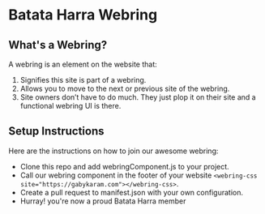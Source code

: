 # Batata Harra Webring

## What's a Webring?
A webring is an element on the website that:

1. Signifies this site is part of a webring.
2. Allows you to move to the next or previous site of the webring.
3. Site owners don’t have to do much. They just plop it on their site and a functional webring UI is there.

## Setup Instructions
Here are the instructions on how to join our awesome webring:

* Clone this repo and add webringComponent.js to your project.
* Call our webring component in the footer of your website `<webring-css site="https://gabykaram.com"></webring-css>`. 
* Create a pull request to manifest.json with your own configuration.
* Hurray! you're now a proud Batata Harra member
